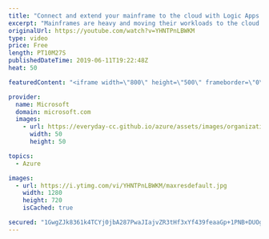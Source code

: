 ```yaml
---
title: "Connect and extend your mainframe to the cloud with Logic Apps | Azure Friday"
excerpt: "Mainframes are heavy and moving their workloads to the cloud takes time. Using the Logic Apps connector for IBM 3270 'green screens' you can now easily record mainframe applications and drive them from Logic Apps. This capability, sometimes termed, RPA (robotic process automation), enables you to extend"
originalUrl: https://youtube.com/watch?v=YHNTPnLBWKM
type: video
price: Free
length: PT10M27S
publishedDateTime: 2019-06-11T19:22:48Z
heat: 50

featuredContent: "<iframe width=\"800\" height=\"500\" frameborder=\"0\" src=\"https://www.youtube.com/embed/YHNTPnLBWKM\" allow=\"accelerometer; autoplay; encrypted-media; gyroscope; picture-in-picture\" allowfullscreen></iframe>"

provider:
  name: Microsoft
  domain: microsoft.com
  images:
    - url: https://everyday-cc.github.io/azure/assets/images/organizations/microsoft.com-50x50.jpg
      width: 50
      height: 50

topics:
  - Azure

images:
  - url: https://i.ytimg.com/vi/YHNTPnLBWKM/maxresdefault.jpg
    width: 1280
    height: 720
    isCached: true

secured: "1GwgZJk8361k4TCYj0jbA287PwaJIajvZR3tHf3xYf439feaaGp+1PNB+DUOgxKwfZgyzUF3RO9vlhErDD68KG25oXlA4+s95v/voUFWYkHntXGGisdjdaGdPePPtAucVEInOCsRCrKYS7F3OJuMWbB4fWmzhDUKW9lWLCfkZ+uOfgvgT9oym30pLOFeEGBhip00zC8LDijgyiq01VB3p3nBc1FHO13IkjlIRUzOjHB1L1C333TPT9Y3c3SoS97ydGNf1Ho8CQnsk/4kHkzgVld3Q4+s+lFkJ0bVPvQ6aeP0hQ7Xh45PrGSzVgvZc/haQ5vmoKbQSp1K5m8gJBQe85JTqK8pvhAPW71h2hIZF5DVoi0v4NEC//WoP6J8vPA2pSk9ThGxM0EnPSaayzU6b0pEfGI9fCdxt+JJbOzhUYA=;Bg33ZKxRRXmZAI7O4INTIg=="
---
```


